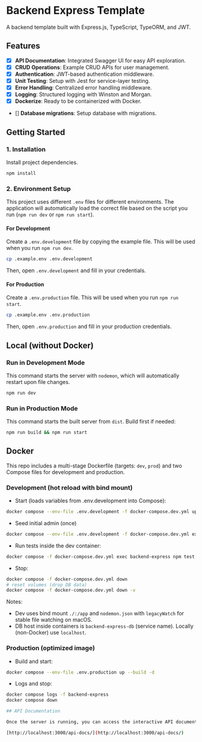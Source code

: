 # Backend Express Template

A backend template built with Express.js, TypeScript, TypeORM, and JWT.

## Features

- [x] **API Documentation**: Integrated Swagger UI for easy API exploration.
- [x] **CRUD Operations**: Example CRUD APIs for user management.
- [x] **Authentication**: JWT-based authentication middleware.
- [x] **Unit Testing**: Setup with Jest for service-layer testing.
- [x] **Error Handling**: Centralized error handling middleware.
- [x] **Logging**: Structured logging with Winston and Morgan.
- [x] **Dockerize**: Ready to be containerized with Docker.
- [] **Database migrations**: Setup database with migrations.

## Getting Started

### 1. Installation

Install project dependencies.
```bash
npm install
```

### 2. Environment Setup

This project uses different `.env` files for different environments. The application will automatically load the correct file based on the script you run (`npm run dev` or `npm run start`).

#### For Development

Create a `.env.development` file by copying the example file. This will be used when you run `npm run dev`.

```bash
cp .example.env .env.development
```
Then, open `.env.development` and fill in your credentials.

#### For Production

Create a `.env.production` file. This will be used when you run `npm run start`.

```bash
cp .example.env .env.production
```
Then, open `.env.production` and fill in your production credentials.

## Local (without Docker)

### Run in Development Mode
This command starts the server with `nodemon`, which will automatically restart upon file changes.
```bash
npm run dev
```

### Run in Production Mode
This command starts the built server from `dist`. Build first if needed:
```bash
npm run build && npm run start
```

## Docker

This repo includes a multi-stage Dockerfile (targets: `dev`, `prod`) and two Compose files for development and production.

### Development (hot reload with bind mount)
- Start (loads variables from .env.development into Compose):
```bash
docker compose --env-file .env.development -f docker-compose.dev.yml up --build
```
- Seed initial admin (once)
```bash
docker compose --env-file .env.development -f docker-compose.dev.yml exec backend-express npm run seed
```
- Run tests inside the dev container:
```bash
docker compose -f docker-compose.dev.yml exec backend-express npm test
```
- Stop:
```bash
docker compose -f docker-compose.dev.yml down
# reset volumes (drop DB data)
docker compose -f docker-compose.dev.yml down -v
```

Notes:
- Dev uses bind mount `./:/app` and `nodemon.json` with `legacyWatch` for stable file watching on macOS.
- DB host inside containers is `backend-express-db` (service name). Locally (non-Docker) use `localhost`.

### Production (optimized image)
- Build and start:
```bash
docker compose --env-file .env.production up --build -d
```
- Logs and stop:
```bash
docker compose logs -f backend-express
docker compose down

## API Documentation

Once the server is running, you can access the interactive API documentation via Swagger UI at:

[http://localhost:3000/api-docs/](http://localhost:3000/api-docs/)